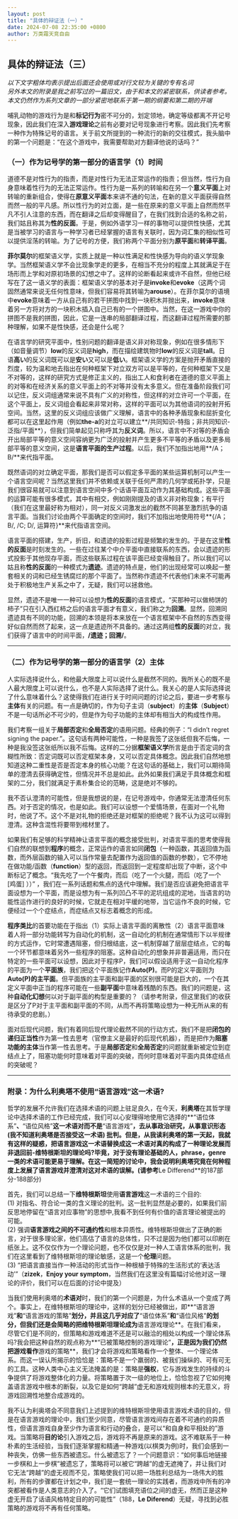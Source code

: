 ```yaml
---
layout: post
title: "具体的辩证法（一）"
date: 2024-07-08 22:35:00 +0800
author: 万类霜天竞自由
---
```


**具体的辩证法（三）**
---------

*以下文字粗体均表示提出后面还会使用或对行文较为关键的专有名词*  
*另外本文的附录是我之前写过的一篇旧文，由于和本文的紧密联系，供读者参考。*  
*本文仍然作为系列文章的一部分紧密地联系于第一期的纲要和第二期的开端*

哺乳动物的游戏行为是和**标记行为**密不可分的，划定领地，确定等级都离不开记号现象，因此我们在深入**游戏理论**之前有必要对记号现象进行考察。因此我们先考察一种作为特殊记号的语言。关于前文所提到的一种流行的新的交往模式，我头脑中的第一个问题是：“在这个游戏中，我需要帮助对方翻译他说的话吗？”

### （一）作为记号学的第一部分的语言学（1）时间

道德不是对性行为的指责，而是对性行为无法正常运作的指责；但当然，性行为自身意味着性行为的无法正常运作。性行为是一系列的转喻和在另一个**意义平面**上对转喻的重新组合，使得在**原意义平面**本来讲不通的句法，在新的意义平面获得自然而然一般的平凡感。所以性行为的对立面，是一些在原来的意义平面上自然而然平凡不引人注意的东西，而在翻译之后却变得醒目了，在我们找到合适的名称之前，我们姑且称其为**性的反面**。于是，例如外语学习一样的事物可以提供性快感，尤其是当被学习的语言与一种学习者已经掌握的语言有关联时，因为词汇集的相似性可以提供淫荡的转喻。为了记号的方便，我们称两个平面分别为**原平面**和**转译平面**。

**菲尔莫尔**的框架语义学，实质上就是一种以性满足和性快感为导向的语义学现象学。当然框架语义学不会比现象学走的更多，在相当不充分的程度上其就满足于在场形而上学和对原初场景的幻想之中了。这样的论断看起来或许不自然，但他已经写在了这一语义学的表面：框架语义学的基本对子是**invoke**和**evoke**（这两个词固然通常来说无任何性意味，但我们容易将其转喻为**arouse**）。在菲尔莫尔的语境中**evoke**意味着一方从自己有的若干拼图中找到一块积木并抛出来，**invoke**意味着另一方将对方的一块积木插入自己已有的一个拼图中。当然，在这一游戏中你的拼图不是我的拼图，因此，它是一连串的局部翻译过程，而这翻译过程所需要的那种理解，如果不是性快感，还会是什么呢？

在语言学的研究平面中，性别问题的翻译是语义非对称现象，例如在很多情形下（如音量调节）**low**的反义词是**high**，而在描绘建筑物时**low**的反义词是**tall**。日语**高い**的反义词既可以是**安い**又可以是**低い**。框架语义学的方案是抛开矛盾直接的烈度，较为温和地去指出在何种框架下对立双方可以是平等的，在何种框架下又是不对等的，这样的研究方式是修正主义的，指出工人和食利者在道德的意义平面上的对等和在经济关系的意义平面上的不对等并没有太多意义。但在准备阶段我们可以记住，反义词组通常来说不具有广义的对称性，但这样的对立许可一个平面，在这个平面上，反义词组会看起来非常对称，这样的平面可以为其他语词的投射开拓空间。当然，这里的反义词组应该做广义理解，语言中的各种矛盾现象和屈折变化都可以在这里起作用（例如**the-a**的对立可以建立**/共同知识-特指；非共同知识-泛指/平面**），但我们简单起见只称呼其为**反义词**。所以，语言中不对等的矛盾会开出局部平等的意义空间容纳更为广泛的投射并产生更多不平等的矛盾以及更多局部平等的意义空间，这是**语言平面的生产过程**。以后，我们不加指出地用**/A；B/**来代指平面。

既然语词的对立确定平面，那我们是否可以假定多平面的某些运算机制可以产生一个语言空间呢？当然这里我们并不依赖或关联于任何严肃的几何学或拓扑学，只是我们很容易就可以注意到语言空间中多个话语平面互动作为其基础构成。这些平面的运算可能有很多模式，其中有相交，例如刚刚提及的语义非对称现象；有平行（我们在这里最好称为相对），同一对反义词激发出的截然不同甚至激烈抗争的语言平面。当我们讨论由两个平面确定的空间时，我们不加指出地使用符号**{/A；B/, /C; D/, 运算符}**来代指语言空间。

语言平面的搭建，生产，折旧，和遗迹的投影过程是频繁的发生的。于是在这里**性的反面**是时刻发生的。一些在过往某个中介平面中直接联系的东西，会以遗迹的形式投影于其他现存平面，而这些联系过程在该平面已经变得触目了。所以我们可以姑且称**性的反面**的一种模式为**遗迹**。遗迹的特点是，他们的出现经常可以唤起一整套相关的词和已经生锈腐烂的那个平面了。当然称作遗迹不代表他们未来不可能再处于积极地生产关系之中了，无疑，我们可以拯救他。

显然，遗迹不是唯一一种可以设想为**性的反面**的语言模式，“买那种可以做柿饼的柿子”只在引入西红柿之后的语言平面才有意义，我们称之为**回溯**。显然，回溯同遗迹具有不同的功能，回溯的本领是将本来放在一个语言框架中不自然的东西变得好似自然而然了起来，这一点是遗迹所不具备的。通过这两组**性的反面**的对立，我们获得了语言中的时间平面，**/遗迹；回溯/**。

---

### （二）作为记号学的第一部分的语言学（2）主体

人实际选择说什么，和他最大限度上可以说什么是截然不同的。我所关心的既不是人最大限度上可以说什么，也不是人实际选择了说什么。我关心的是人实际选择说了什么意味着什么？这使得我们在进行关于时间问题的讨论之后，要进一步考察与**主体**有关的问题。有一点是确切的，作为句子主词（**subject**）的**主体**（**Subject**）不是一句话所必不可少的，但是作为句子功能的主体却有相当大的构成性作用。

我们考察一组关于**局部否定**和**全局否定**的语用问题。经典的例子：“I didn’t regret signing the paper.”。这句话有两种可能性，一种是我签了这张纸但我不后悔，一种是我没签这张纸所以我不后悔。这样的二分据**框架语义学**所言是由于否定词的含糊性所致：否定词既可以否定框架本身，又可以否定具体概念。因此我们自然地想知道这种二重性是否是否定本身的核心功能？在这句话的基础上，我们可以期待简单的澄清去获得确定性，但情况并不总是如此。此外如果我们满足于具体概念和框架的二分，我们就满足于素朴集合论的范畴，这是绝对不够的。

我不否认澄清的可能性，但是我想说的是，在记号游戏中，你通常无法澄清任何东西。对于否定的情况，也是如此。我们可以设想一个爱情场景，在面对一个礼物时，他说了不。这个不是对礼物的拒绝还是对框架的拒绝呢？我不认为这可以得到澄清。这种含混性将要带到棺材里了。

如果我们有足够的科学精神让语言平面的概念接受批判，对语言平面的思考使得我们自然的联想到**程序**的概念，正常运作的语言如同**闭包**（一种函数，其返回值为函数，而外层函数的输入可以当作常量去配置作为返回值的函数的参数），它不停地在做功能/函数（**function**）型的返回，而返回到一定程度却出现了中断，这个中断标记了概念。“我先吃了一个午餐肉，而后（吃了一个火腿，而后（吃了一个 [鸡蛋] ））” ，我们在一系列话题和焦点的迭代中理解。我们是否应该避免把语言平面设想为一个平面，而是设想为有一系列凹凸不平的泥坑组成的泥地，当语言的功能性运作进行的良好的时候，它就走在相对平缓的地带，当它运作不良的时候，它便经过一个个症结点，而症结点又标志着概念的形成。

**程序类比**的首要功能在于指出（1）实际上语言平面的离散性（2）语言平面意味着人将一部分功能转写为自动化的机制，这一自动化的机制在通常情形下以半规律的方式运作，它时常遭遇阻塞，但归根结底，这一机制穿越了层层症结点，它的每一个环节都意味着另外一些程序的阻塞。这种自动化的想象并非普遍适用，而只在特定的一些平面可以设想，因此对于程序P，我们可以假设适用于这一自动化程序的平面为一个**平面族**，我们把这个平面族记作**Auto(P)**。而P的定义平面则为**Auto(P)**的**主平面**。但平面族的主平面和副平面的区别很可能是巨大的，一个在其定义平面中正当的程序可能在一些**副平面**中意味着残酷的东西。我们的问题是，这种**自动化幻想**何以对于副平面的构型是重要的？（请参考附录，但这里我们的收获是区分了P对于主平面和副平面的不同，从而不再将策略设想为一种无所从来的有待承受的悲剧。）

面对后现代问题，我们有着同后现代理论截然不同的行动方式，我们不是把**闭包的递归正当性**作为第一性去思考（官僚主义是最好的后现代机器），而是把作为**阻塞功能的主体**当作第一性去思考。于是**局部否定**和**全局否定**的问题就重新被定位到症结点上了，阻塞功能何时意味着对平面的突破，而何时意味着对平面内具体症结点的突破呢？

---

### 附录：为什么利奥塔不使用“语言游戏”这一术语?

哲学的发展不允许我们在选择术语的问题上驻足良久，在今天，**利奥塔**在其哲学理论中选择术语的工作已经完成，我们可以心安理得地使用它选择的**“语位体系”**、**“语位风格”**这一术语对而不是**“语言游戏”**，去从事政治研究，从事意识形态 (我不知道利奥塔是否接受这一术语) 批判。但是，从我读利奥塔的第一天起，我就有这样的疑惑，把语言游戏这一术语替换成这一术语对真的构成了一种理论发展而非退回前-维特根斯坦的理论吗?毕竟，对于没有理论基础的人，**phrase**，**genre**一类的术语可能更易于理解。在这一简短的讨论中，我会说明利奥塔究竟在何种程度上发展了语言游戏并澄清对这对术语的误解。(请参考**Le Differend**的187部分-188部分)

首先，我们可以总结一下**维特根斯坦**使用**语言游戏**这一术语的三个目的:  
(1) 对指名、符合论一类的含义理论的批判。这一批判显然是必要的，如果我们前反思地停留在“语言对应事物”的思想中,我看不到任何有价值的语言理论被提出的可能。  
(2) 强调**语言游戏之间的不可通约性**和根本异质性。维特根斯坦做出了正确的断言，对于很多理论家，他们高估了语言的总体性，只不过是因为他们都可以印刷在纸张上。这不仅仅作为一个理论问题，也不仅仅是对一种人工语言体系的批判，我们在这里看到了维特根斯坦的理论敏感，这是一个**伦理**问题。  
(3) “把语言直接当作一种活动的形式当作一种根植于特殊的生活形式的‘表达活动’”（**zizek**，**Enjoy your symptom**，当然我们在这里没有篇幅讨论他对这一理论的评价，我们可以在后面的讨论中提及）

当我们使用利奥塔的**术语对**时，我们的第一个问题是，为什么术语从一个变成了两个。事实上，在维特根斯坦的理论中，这样的划分已经被做出，即**“语言游戏”**和**“语言游戏的策略”**划分，并且这几乎对应了**“语位体系”**和**“语位风格”**的划分，但我们还是会简略的把维特根斯坦理论成为**语言游戏理论**。在我们看来，尽管它们是不同的，但策略和游戏难道不还是可以融洽的相处以构成一个理论体系吗?我会把这种自然的观点称为**“已被策略控制的游戏理论”**，正是因为我们仍然把游戏看作**游戏的策略**，我们才会将游戏和策略看作一个整体、一个理论体系。而这一误认所揭示的恰恰是：策略不是一个羸弱的、被我们操纵的、可有可无的工具。这种人类中心主义无法掩盖的是：策略是**强权**，它与游戏发生的持续的斗争提供了将游戏整体化的力量。将策略置于次一级的地位上，恰恰忽视了它如何掩盖语言游戏中根本的断裂，以及它是如何“跨越”虚无和游戏规则根本的无意义，将游戏回溯性地整合成游戏的。

我不认为利奥塔会不同意我们上述提到的维特根斯坦使用语言游戏术语的目的，但是在语言游戏的理论中，我们至少同意，尽管语言游戏间存在着不可通约的异质性，但语言游戏自身至少作为语言和行动的叠合，是可以“和自身和平相处的”游戏。当策略将**目的论**引入游戏之后，游戏将不再是原来的游戏。这不难联系于一种朴素的生活经验，当我们逐渐掌握和精通一种游戏(以棋类为例)时，我们会感到一种丧失，仿佛一些东西被遗忘。什么被遗忘了？一个问题意识：“如何事后地链接一步棋和上一步棋”被遗忘了，策略将可以被它“跨越”的虚无遮掩了，并让我们对它无法“跨越”的虚无视而不见，策略使我们可以把一场胜利总结为一场伟大的胜利，所有的步骤都在计划之中，我们是一套统一理论的实践者，而游戏中所有的冲突都被看作是人类意志的介入了。“它们试图填充语位之间的虚无，然而正是这种虚无开启了话语风格特定目的的可能性”（188，**Le Diferend**）无疑，寻找到必胜策略的游戏将不再有任何策略。

